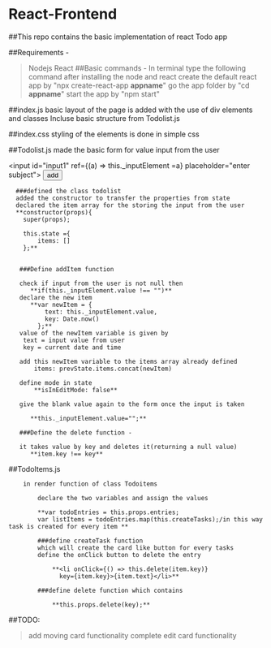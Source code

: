 # React-Frontend

##This repo contains the basic implementation of react Todo app

##Requirements - 

>Nodejs
>React
##Basic commands - 
       In terminal type the following command after installing the node and react
       create the default react app by "npx create-react-app **appname**"
       go the app folder by "cd **appname**"
       start the app by "npm start"

##index.js
       basic layout of the page is added with the use of div elements and classes
       Incluse basic structure from Todolist.js

##index.css 
      styling of the elements is done in simple css
      
##Todolist.js
      made the basic form for value input from the user
      <form onSubmit={this.addItem}>
                        <input id="input1" ref={(a) => this._inputElement =a}
                                                    placeholder="enter subject">
                        </input>
                    <button id="button1" type="submit" >add</button>
      </form>

      ###defined the class todolist
      added the constructor to transfer the properties from state
      declared the item array for the storing the input from the user
      **constructor(props){
        super(props);
        
        this.state ={
            items: []
        };**
        
        
       ###Define addItem function
       
       check if input from the user is not null then 
          **if(this._inputElement.value !== "")**
       declare the new item
          **var newItem = {
              text: this._inputElement.value,
              key: Date.now()
            };**
       value of the newItem variable is given by 
        text = input value from user
        key = current date and time
        
       add this newItem variable to the items array already defined
           items: prevState.items.concat(newItem)
           
       define mode in state 
           **isInEditMode: false**
       
       give the blank value again to the form once the input is taken
       
          **this._inputElement.value="";**
       
       ###Define the delete function - 
       
       it takes value by key and deletes it(returning a null value)
          **item.key !== key**
       
 ##TodoItems.js
 
        in render function of class Todoitems
          
            declare the two variables and assign the values
            
            **var todoEntries = this.props.entries;
            var listItems = todoEntries.map(this.createTasks);/in this way task is created for every item **
            
            ###define createTask function 
            which will create the card like button for every tasks
            define the onClick button to delete the entry
            
                **<li onClick={() => this.delete(item.key)} 
                  key={item.key}>{item.text}</li>**
                  
            ###define delete function which contains
             
                **this.props.delete(key);**
                
 ##TODO:
  
  > add moving card functionality
  > complete edit card functionality
             
              
              
            
        
